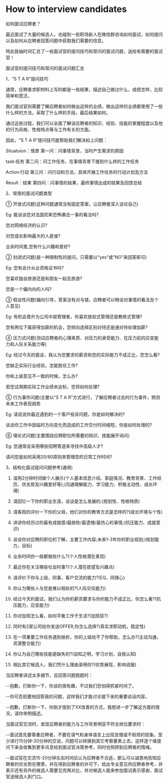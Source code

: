 # How to interview candidates

如何面试应聘者？
 
最近面试了大量的候选人，也碰到一些职场新人在微信群咨询如何面试，如何提问以及如何从应聘者回答问题中获取我们需要的信息。

特此我抽时间汇总了一些面试官的提问技巧和常问的面试问题，送给有需要的面试官！

面试官的提问技巧和常问的面试问题汇总

1、“S T A R”提问技巧

通常，应聘者求职材料上写的都是一些结果，描述自己做过什么，成绩怎样，比较简单和宽泛。

我们面试官则需要了解应聘者如何做出这样的业绩，做出这样的业绩都使用了一些什么样的方法，采取了什么样的手段，最后结果如何。

通过这些过程，我们可以全面了解该应聘者的知识、经验、技能的掌握程度以及他的行为风格、性格特点等与工作有关的方面。

因此，“S T A R”提问技巧能帮助我们解决如上问题：

Situatuion：情景 第一问：问事情背景，当时产生需求的原因

task:任务 第二问：问工作任务，在事情背景下接到什么样的工作任务

Action:行动 第三问：问行动和方法，具体开展工作任务的行动计划及方法

Result：结果 第四问：问事情的结果，最终事情达成的结果及回馈总结


2、常用的面试问题类型

① 开放式问题(这种问题通常没有固定答案，让应聘者深入谈论自己)

Eg: 能谈谈您对法国尼斯恐怖袭击一事的看法吗?

您对网络经济的认识?

对您成长影响最大的人是谁?

业余时间里,您有什么兴趣和爱好?

② 封闭式问题(是一种限制性的提问，只需要以“yes”或“NO”来回答即可)

Eg: 您有会计从业资格证书吗?

您喜欢独自旅游还是和朋友一起去旅游?

您是一个偏内向的人吗?

③ 假设性问题(偏向引导，答案没有对与错，应聘者可以畅谈对事情的看法及个人意见)

Eg: 有机会晋升为公司中层管理者，你喜欢放权式管理还是教练式管理?

您有两位下属获得加薪的机会，您倾向选择区别对待还是通对待处理加薪?

④ 压力式问题(测试应聘者的心理素质、对压力的承受能力、在压力前的应变能力和人际关系能力等)

Eg: 经过今天的面谈，我认为您要求的薪资和您的实际能力不成正比，您怎么看?

您缺乏实际行业经验，怎能胜任工作?

你和上级意见不一致的时候，怎么办?

若您试用期实际工作业绩未达标，您将如何处理?

⑤ 行为事件问题(主要以“S T A R”方式进行，了解应聘者过去的行为事件，预测未来工作表现趋势

Eg: 请说说你最近遇到的一个客户投诉问题，你是如何解决的?

谈谈你工作中因临时方向变化而造成的工作交付时间缩短，你是如何处理的?

⑥ 理论式问题(主要围绕应聘职位所需要的知识、技能展开询问)

Eg: 您通常会采用哪些招聘管道来寻找中高级人才?

请问您是如何采用20/80原则来管理您的日常工作时间?


3、结构化面试提问问题参考(通用)

1. 请用2分钟时间做个人展示(个人基本信息介绍、家庭情况、教育背景、工作经历、优劣势及兴趣爱好等);(沟通理解能力、学习能力、积极主动性、成长环境)

2. 请回忆一下你的职业生涯，谈谈是怎么发展的;(规划性、性格特质)

3. 请客观的评价一下你的父母，他们对你的教育方式是怎样的?(成长环境与个性)

4. 讲讲你经历过的最有成就感/最挫败/最遗憾/最伤心的事情;(抗压能力、成就意识)

5. 谈谈你对应聘的职位的了解，主要工作内容;未来1-3年你的职业规划;(规划能力，目标)

6. 业余时间你一般都做些什么?(个人性格潜在表现)

7. 最近你在关注哪些社会时事?(个人潜在欲望及兴趣点)

8. 请评价下你与上级，同事，客户交流的能力?(EQ，同理心)

9. 你认为哪些人与您是难以相处的?(人际交往能力)

10. 经过今天的面试，我们认为你的薪资要求与你的能力不成正比，你怎么看?(抗压能力，应变能力)

11. 你对加班怎么看，如何平衡工作于生活?(加班狂?)

12. 同时有2家公司给你发送OFFER,你怎么选择?(真实求职动机，稳定性)

13. 在一项重要工作任务遇到挫折，你的上级给不了你帮助，怎么办?(主动沟通，资源整合能力)

14. 你认为自己哪些技能是缺失的?(自知之明，学习计划，自我认知)

15. 相比其它候选人，我们凭什么理由录用你?(优势展现，影响说服)


当应聘者讲述太多细节，且回答问题跑题时：

--抱歉，打断你一下，你谈的很有趣，不过我们恐怕得抓紧时间了。

--你可否扼要地回答我的问题，这样我们才能讨论接下来的重要谈话内容。

--抱歉，打断你一下，你刚才提到了XX改善的方式，我想进一步了解这方面的情况，请你举例描述。

当面试官交流时，发现应聘者的能力与工作背景明显不符合岗位要求时：

--面试首先要尊重应聘者，不要在语气和身体语言上出现怠慢或不耐烦的现象。至少进行15分钟-20分钟的交谈，问题可以转换到其它考察要素上去，这样逐个维度问下来会收集到更多讯息给到面试官决策参考，同时也照顾到应聘者的情绪。

--面试官在交流15-20分钟左右时间后认为应聘者不合适，那么可以诚恳地告知应聘者的优劣势在哪里，并在得到应聘者的许可下，给出专业意见供应聘者参考，并表示还有另外的候选人需要见完再对比，并对候选人能来参加面试表示感谢，面试官送候选人到门口。
